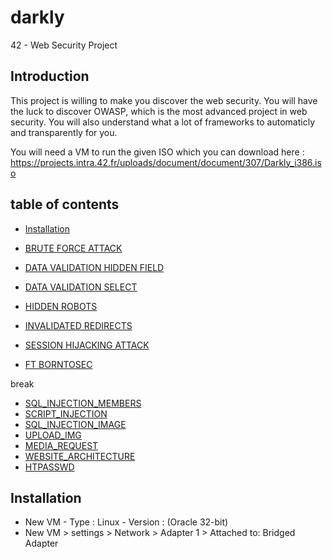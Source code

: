 # darkly
42 - Web Security Project

## Introduction

This project is willing to make you discover the web security. You will have the luck to discover OWASP, which is the most advanced project in web security. You will also understand what a lot of frameworks to automaticly and transparently for you.

You will need a VM to run the given ISO which you can download here : 
https://projects.intra.42.fr/uploads/document/document/307/Darkly_i386.iso

## table of contents
* [Installation](#installation)
* [BRUTE FORCE ATTACK](https://github.com/tillderoquefeuil/darkly/blob/master/BRUTE_FORCE_ATTACK/Ressources/man.md)
* [DATA VALIDATION HIDDEN FIELD](https://github.com/tillderoquefeuil/darkly/blob/master/DATA_VALIDATION_HIDDEN_FIELD/Ressources/man.md)
* [DATA VALIDATION SELECT](https://github.com/tillderoquefeuil/darkly/blob/master/DATA_VALIDATION_SELECT/Ressources/man.md)
* [HIDDEN ROBOTS](https://github.com/tillderoquefeuil/darkly/blob/master/HIDDEN_ROBOTS/Ressources/man.md)
* [INVALIDATED REDIRECTS](https://github.com/tillderoquefeuil/darkly/blob/master/INVALIDATED_REDIRECTS/Ressources/man.md)
* [SESSION HIJACKING ATTACK](https://github.com/tillderoquefeuil/darkly/blob/master/SESSION_HIJACKING_ATTACK/Ressources/man.md)

* [FT BORNTOSEC](https://github.com/tillderoquefeuil/darkly/blob/master/FT_BORNTOSEC/Ressources/man.md)

break

* [SQL_INJECTION_MEMBERS](https://github.com/tillderoquefeuil/darkly/blob/master/SQL_INJECTION_MEMBERS/Ressources/man.md)
* [SCRIPT_INJECTION](https://github.com/tillderoquefeuil/darkly/blob/master/SCRIPT_INJECTION/Ressources/man.md)
* [SQL_INJECTION_IMAGE](https://github.com/tillderoquefeuil/darkly/blob/master/SQL_INJECTION_IMAGE/Ressources/man.md)
* [UPLOAD_IMG](https://github.com/tillderoquefeuil/darkly/blob/master/UPLOAD_IMG/Ressources/man.md)
* [MEDIA_REQUEST](https://github.com/tillderoquefeuil/darkly/blob/master/MEDIA_REQUEST/Ressources/man.md)
* [WEBSITE_ARCHITECTURE](https://github.com/tillderoquefeuil/darkly/blob/master/WEBSITE_ARCHITECTURE/Ressources/man.md)
* [HTPASSWD](https://github.com/tillderoquefeuil/darkly/blob/master/HTPASSWD/Ressources/man.md)

## Installation <a id="installation"></a>
- New VM - Type : Linux - Version : (Oracle 32-bit)
- New VM > settings > Network > Adapter 1 > Attached to: Bridged Adapter